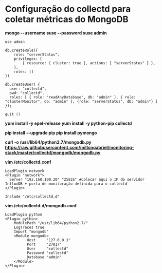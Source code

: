 # Configuração do collectd para coletar métricas do MongoDB #

**mongo --username suse --password suse admin**
	
```
use admin

db.createRole({
    role: "serverStatus",
    privileges: [
        { resource: { cluster: true }, actions: [ "serverStatus" ] },
    ],
    roles: []
})

db.createUser( {
  user: "collectd",
  pwd: "collectd",
  roles: [ { role: "readAnyDatabase", db: "admin" }, { role: "clusterMonitor", db: "admin" }, {role: "serverStatus", db: "admin"} ]
});

quit ()
```

**yum install -y epel-release**
**yum install -y python-pip collectd**

**pip install --upgrade pip**
**pip install pymongo**

**curl -o /usr/lib64/python2.7/mongodb.py https://raw.githubusercontent.com/miltongabriel/monitoring-stack/master/collectd/mongodb/mongodb.py**

**vim /etc/collectd.conf**

```
LoadPlugin network
<Plugin "network">
  Server "192.168.100.20" "25826" #Colocar aqui o IP do servidor InfluxDB + porta de monitoração definida para o collectd
</Plugin>

Include "/etc/collectd.d"
```

**vim /etc/collectd.d/mongodb.conf**

```
LoadPlugin python
<Plugin python>
    ModulePath "/usr/lib64/python2.7/"
    LogTraces true
    Import "mongodb"
    <Module mongodb>
          Host     "127.0.0.1"
          Port     "27017"
          User     "collectd"
          Password "collectd"
          Database "admin"
    </Module>
</Plugin>
```
